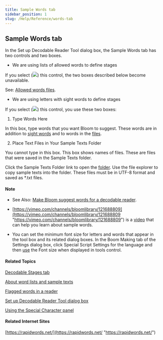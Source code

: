 ```yaml
---
title: Sample Words tab
sidebar_position: 1
slug: /Help/Reference/words-tab
---
```


## Sample Words tab

In the Set up Decodable Reader Tool dialog box, the Sample Words tab has two controls and two boxes.

-   We are using lists of allowed words to define stages
    

If you select (![](/ref-docs-assets/images/SelectedRadioButton.png)) this control, the two boxes described below become unavailable.

See: [Allowed words files](Allowed_Words_Files.md).

-   We are using letters with sight words to define stages
    

If you select (![](/ref-docs-assets/images/SelectedRadioButton.png)) this control, you use these two boxes:

1) Type Words Here

In this box, type words that you want Bloom to suggest. These words are in addition to [sight words](../../../Concepts/Sight_words.md) and to words in the [files](../../../Concepts/About_word_lists_and_sample_texts.md).

2) Place Text Files in Your Sample Texts Folder

You cannot type in this box. This box shows names of files. These are files that were saved in the Sample Texts folder.

Click the Sample Texts Folder link to open the [folder](../../../Concepts/About_word_lists_and_sample_texts.md). Use the file explorer to copy sample texts into the folder. These files must be in UTF-8 format and saved as \*.txt files.

#### Note

-   See Also: [Make Bloom suggest words for a decodable reader](Make_Bloom_suggest_words.md).
    
-   [https://vimeo.com/channels/bloomlibrary/121688809](https://vimeo.com/channels/bloomlibrary/121688809 "https://vimeo.com/channels/bloomlibrary/121688809") is a [video](../../../FAQ/Instructional_Videos.md) that can help you learn about sample words.
    
-   You can set the minimum font size for letters and words that appear in the tool box and its related dialog boxes. In the Boom Making tab of the Settings dialog box, click Special Script Settings for the language and then [use](../../Basic_tasks/Select_front_matter_or_back_matter_from_a_pack.md) the Font size when displayed in tools control.
    

#### Related Topics

[Decodable Stages tab](Decodable_Stages_tab.md)

[About word lists and sample texts](../../../Concepts/About_word_lists_and_sample_texts.md)

[Flagged words in a reader](../../../Concepts/Flagged_words_in_reader.md)

[Set up Decodable Reader Tool dialog box](Set_up_Decodable_Reader_Tool_dialog_box.md)

[Using the Special Character panel](../Using_the_Special_Characters_panel.md)

#### Related Internet Sites

[https://rapidwords.net/](https://rapidwords.net/ "https://rapidwords.net/")